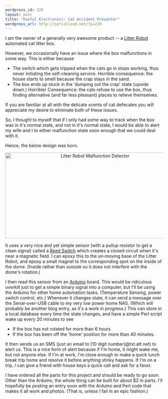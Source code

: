 ```yaml
--- 
wordpress_id: 229
layout: post
title: "Useful Electronics: Cat Accident Preventer"
wordpress_url: http://serialized.net/?p=229
---
```

I am the owner of a generally very awesome product -- a <a href="http://litter-robot.com">Litter Robot</a> automated cat litter box.

However, we occasionally have an issue where the box malfunctions in some way. This is either because
<ul>
<li>The switch which gets tripped when the cats go in stops working, thus never initiating the self-cleaning service. Horrible consequence: the house starts to smell because the crap stays in the sand.</li>
<li>The box ends up stuck in the 'dumping out the crap' state (upside down.) Horribler Consequence: the cats refuse to use the box, thus finding alternative (and far less pleasant) places to relieve themselves.</li>
</ul>

If you are familiar at all with the delicate scents of cat defecates you will appreciate my desire to eliminate both of these issues.

So, I thought to myself that if I only had some way to track when the box was in it's normal state, and not in it's normal state, I would be able to alert my wife and I to either malfunction state soon enough that we could deal with it.

Hence, the below design was born.

<div style="text-align:center;"><img src="http://serialized.net/wp-content/uploads/2009/02/litter-robot-malfunction-detector.png" alt="Litter Robot Malfunction Detector" border="0" width="559" height="273" /></div>

It uses a very nice and yet simple sensor (with a pullup resistor to get a clean signal) called a <a href="http://www.sparkfun.com/commerce/product_info.php?products_id=8642">Reed Switch</a> which creates a closed circuit when it's near a magnetic field. I can epoxy this to the un-moving base of the Litter Robot, and epoxy a small magnet to the corresponding spot on the inside of the dome. (Inside rather than outside so it does not interfere with the dome's rotation.)

I then read this sensor from an <a href="http://www.sparkfun.com/commerce/product_info.php?products_id=666">Arduino</a> board. This would be ridiculous overkill just to get a simple binary signal into a computer, but I'll be using the Arduino for other home automation tasks. (Temperature Sensing, power switch control, etc.) Whenever it changes state, it can send a message over the Serial-over-USB cable to my very low power home NAS. (Which will probably be another blog entry, as it's a work in progress.) This can store in a local database every time the state changes, and have a simple Perl script wake up every 20 minutes to see
<ul>
<li>If the box has not rotated for more than 6 hours</li>
<li>If the box has been off the 'home' position for more than 40 minutes.</li>
</ul>

It then sends us an SMS (just an email to [10 digit number]@txt.att.net) to alert us. This is a nice form of alert because if I'm home, it might wake me, but not anyone else. If I'm at work, I'm close enough to make a quick lunch break trip home and resolve it before anything stinky happens. If I'm on a trip, I can give a friend with house keys a quick call and ask for a favor.

I have ordered all the parts for this project and should be ready to go soon. Other than the Arduino, the whole thing can be built for about $2 in parts. I'll hopefully be posting an entry soon with the Arduino and Perl code that makes it all work and photos. (That is, unless I fail in an epic fashion.)

